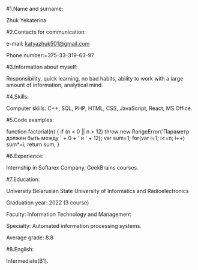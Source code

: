 #1.Name and surname:

Zhuk Yekaterina

#2.Contacts for communication:

e-mail: katyazhuk501@gmail.com

Phone number:+375-33-319-63-97

#3.Information about myself:

Responsibility, quick learning, no bad habits, ability to work with a large amount of information, analytical mind.

#4.Skills:

Computer skills: С++, SQL, PHP, HTML, CSS, JavaScript, React, MS Office.

#5.Code examples:

function factorial(n) { if (n < 0 || n > 12) throw new RangeError('Параметр должен быть между ' + 0 + ' и ' + 12); var sum=1; for(var i=1; i<=n; i++) sum*=i; return sum; }

#6.Experience:

Internship in Softarex Company, GeekBrains courses.

#7.Education:

University:Belarusian State University of Informatics and Radioelectronics

Graduation year: 2022 (3 course)

Faculty: Information Technology and Management

Specialty: Automated information processing systems.

Average grade: 8.8

#8.English:

Intermediate(B1).
